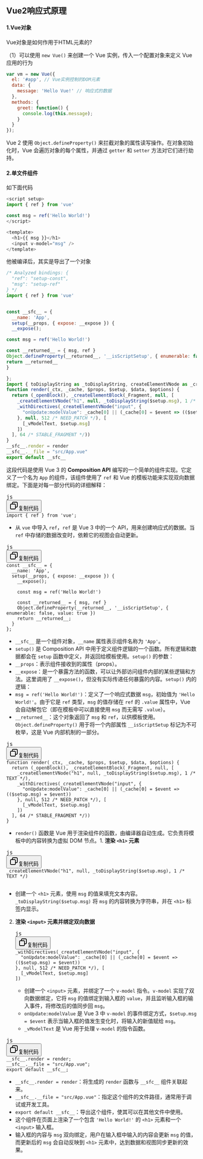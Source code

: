 ## Vue2响应式原理

#### 1.Vue对象

Vue对象是如何作用于HTML元素的?

（1）可以使用 `new Vue()` 来创建一个 Vue 实例，传入一个配置对象来定义 Vue 应用的行为

```js
var vm = new Vue({
  el: '#app', // Vue实例控制的DOM元素
  data: {
    message: 'Hello Vue!' // 响应式的数据
  },
  methods: {
    greet: function() {
      console.log(this.message);
    }
  }
});

```

Vue 2 使用 `Object.defineProperty()` 来拦截对象的属性读写操作。在对象初始化时，Vue 会遍历对象的每个属性，并通过 `getter` 和 `setter` 方法对它们进行劫持。

#### 2.单文件组件

如下面代码

```js
<script setup>
import { ref } from 'vue'

const msg = ref('Hello World!')
</script>

<template>
  <h1>{{ msg }}</h1>
  <input v-model="msg" />
</template>

```

他被编译后，其实是导出了一个对象

```js
/* Analyzed bindings: {
  "ref": "setup-const",
  "msg": "setup-ref"
} */
import { ref } from 'vue'


const __sfc__ = {
  __name: 'App',
  setup(__props, { expose: __expose }) {
  __expose();

const msg = ref('Hello World!')

const __returned__ = { msg, ref }
Object.defineProperty(__returned__, '__isScriptSetup', { enumerable: false, value: true })
return __returned__
}

};
import { toDisplayString as _toDisplayString, createElementVNode as _createElementVNode, vModelText as _vModelText, withDirectives as _withDirectives, Fragment as _Fragment, openBlock as _openBlock, createElementBlock as _createElementBlock } from "vue"
function render(_ctx, _cache, $props, $setup, $data, $options) {
  return (_openBlock(), _createElementBlock(_Fragment, null, [
    _createElementVNode("h1", null, _toDisplayString($setup.msg), 1 /* TEXT */),
    _withDirectives(_createElementVNode("input", {
      "onUpdate:modelValue": _cache[0] || (_cache[0] = $event => (($setup.msg) = $event))
    }, null, 512 /* NEED_PATCH */), [
      [_vModelText, $setup.msg]
    ])
  ], 64 /* STABLE_FRAGMENT */))
}
__sfc__.render = render
__sfc__.__file = "src/App.vue"
export default __sfc__
```

这段代码是使用 Vue 3 的 **Composition API** 编写的一个简单的组件实现。它定义了一个名为 `App` 的组件，该组件使用了 `ref` 和 Vue 的模板功能来实现双向数据绑定。下面是对每一部分代码的详细解释：

<pre class="!overflow-visible"><div class="dark bg-gray-950 contain-inline-size rounded-md border-[0.5px] border-token-border-medium relative"><div class="flex items-center text-token-text-secondary bg-token-main-surface-secondary px-4 py-2 text-xs font-sans justify-between rounded-t-md h-9">js</div><div class="sticky top-9 md:top-[5.75rem]"><div class="absolute bottom-0 right-2 flex h-9 items-center"><div class="flex items-center rounded bg-token-main-surface-secondary px-2 font-sans text-xs text-token-text-secondary"><span class="" data-state="closed"><button class="flex gap-1 items-center py-1"><svg width="24" height="24" viewBox="0 0 24 24" fill="none" xmlns="http://www.w3.org/2000/svg" class="icon-sm"><path fill-rule="evenodd" clip-rule="evenodd" d="M7 5C7 3.34315 8.34315 2 10 2H19C20.6569 2 22 3.34315 22 5V14C22 15.6569 20.6569 17 19 17H17V19C17 20.6569 15.6569 22 14 22H5C3.34315 22 2 20.6569 2 19V10C2 8.34315 3.34315 7 5 7H7V5ZM9 7H14C15.6569 7 17 8.34315 17 10V15H19C19.5523 15 20 14.5523 20 14V5C20 4.44772 19.5523 4 19 4H10C9.44772 4 9 4.44772 9 5V7ZM5 9C4.44772 9 4 9.44772 4 10V19C4 19.5523 4.44772 20 5 20H14C14.5523 20 15 19.5523 15 19V10C15 9.44772 14.5523 9 14 9H5Z" fill="currentColor"></path></svg>复制代码</button></span></div></div></div><div class="overflow-y-auto p-4" dir="ltr"><code class="!whitespace-pre hljs language-js">import { ref } from 'vue';
</code></div></div></pre>

* 从 `vue` 中导入 `ref`，`ref` 是 Vue 3 中的一个 API，用来创建响应式的数据。当 `ref` 中存储的数据改变时，依赖它的视图会自动更新。

<pre class="!overflow-visible"><div class="dark bg-gray-950 contain-inline-size rounded-md border-[0.5px] border-token-border-medium relative"><div class="flex items-center text-token-text-secondary bg-token-main-surface-secondary px-4 py-2 text-xs font-sans justify-between rounded-t-md h-9">js</div><div class="sticky top-9 md:top-[5.75rem]"><div class="absolute bottom-0 right-2 flex h-9 items-center"><div class="flex items-center rounded bg-token-main-surface-secondary px-2 font-sans text-xs text-token-text-secondary"><span class="" data-state="closed"><button class="flex gap-1 items-center py-1"><svg width="24" height="24" viewBox="0 0 24 24" fill="none" xmlns="http://www.w3.org/2000/svg" class="icon-sm"><path fill-rule="evenodd" clip-rule="evenodd" d="M7 5C7 3.34315 8.34315 2 10 2H19C20.6569 2 22 3.34315 22 5V14C22 15.6569 20.6569 17 19 17H17V19C17 20.6569 15.6569 22 14 22H5C3.34315 22 2 20.6569 2 19V10C2 8.34315 3.34315 7 5 7H7V5ZM9 7H14C15.6569 7 17 8.34315 17 10V15H19C19.5523 15 20 14.5523 20 14V5C20 4.44772 19.5523 4 19 4H10C9.44772 4 9 4.44772 9 5V7ZM5 9C4.44772 9 4 9.44772 4 10V19C4 19.5523 4.44772 20 5 20H14C14.5523 20 15 19.5523 15 19V10C15 9.44772 14.5523 9 14 9H5Z" fill="currentColor"></path></svg>复制代码</button></span></div></div></div><div class="overflow-y-auto p-4" dir="ltr"><code class="!whitespace-pre hljs language-js">const __sfc__ = {
  __name: 'App',
  setup(__props, { expose: __expose }) {
    __expose();
  
    const msg = ref('Hello World!')

    const __returned__ = { msg, ref }
    Object.defineProperty(__returned__, '__isScriptSetup', { enumerable: false, value: true })
    return __returned__;
  }
};
</code></div></div></pre>

* `__sfc__` 是一个组件对象，`__name` 属性表示组件名称为 `'App'`。
* `setup()` 是 Composition API 中用于定义组件逻辑的一个函数。所有逻辑和数据都会在 `setup` 函数中定义，并返回给模板使用。`setup()` 的参数：
* `__props`：表示组件接收到的属性（props）。
* `__expose`：是一个暴露方法的函数，可以让外部访问组件内部的某些逻辑和方法。这里调用了 `__expose()`，但没有实际传递任何暴露的内容。`setup()` 内的逻辑：
* `msg = ref('Hello World!')`：定义了一个响应式数据 `msg`，初始值为 `'Hello World!'`。由于它是 `ref` 类型，`msg` 的值存储在 `ref` 的 `.value` 属性中，Vue 会自动解包它（即在模板中可以直接使用 `msg` 而无需写 `.value`）。
* `__returned__`：这个对象返回了 `msg` 和 `ref`，以供模板使用。`Object.defineProperty()` 用于将一个内部属性 `__isScriptSetup` 标记为不可枚举，这是 Vue 内部机制的一部分。

<pre class="!overflow-visible"><div class="dark bg-gray-950 contain-inline-size rounded-md border-[0.5px] border-token-border-medium relative"><div class="flex items-center text-token-text-secondary bg-token-main-surface-secondary px-4 py-2 text-xs font-sans justify-between rounded-t-md h-9">js</div><div class="sticky top-9 md:top-[5.75rem]"><div class="absolute bottom-0 right-2 flex h-9 items-center"><div class="flex items-center rounded bg-token-main-surface-secondary px-2 font-sans text-xs text-token-text-secondary"><span class="" data-state="closed"><button class="flex gap-1 items-center py-1"><svg width="24" height="24" viewBox="0 0 24 24" fill="none" xmlns="http://www.w3.org/2000/svg" class="icon-sm"><path fill-rule="evenodd" clip-rule="evenodd" d="M7 5C7 3.34315 8.34315 2 10 2H19C20.6569 2 22 3.34315 22 5V14C22 15.6569 20.6569 17 19 17H17V19C17 20.6569 15.6569 22 14 22H5C3.34315 22 2 20.6569 2 19V10C2 8.34315 3.34315 7 5 7H7V5ZM9 7H14C15.6569 7 17 8.34315 17 10V15H19C19.5523 15 20 14.5523 20 14V5C20 4.44772 19.5523 4 19 4H10C9.44772 4 9 4.44772 9 5V7ZM5 9C4.44772 9 4 9.44772 4 10V19C4 19.5523 4.44772 20 5 20H14C14.5523 20 15 19.5523 15 19V10C15 9.44772 14.5523 9 14 9H5Z" fill="currentColor"></path></svg>复制代码</button></span></div></div></div><div class="overflow-y-auto p-4" dir="ltr"><code class="!whitespace-pre hljs language-js">function render(_ctx, _cache, $props, $setup, $data, $options) {
  return (_openBlock(), _createElementBlock(_Fragment, null, [
    _createElementVNode("h1", null, _toDisplayString($setup.msg), 1 /* TEXT */),
    _withDirectives(_createElementVNode("input", {
      "onUpdate:modelValue": _cache[0] || (_cache[0] = $event => (($setup.msg) = $event))
    }, null, 512 /* NEED_PATCH */), [
      [_vModelText, $setup.msg]
    ])
  ], 64 /* STABLE_FRAGMENT */))
}
</code></div></div></pre>

* `render()` 函数是 Vue 用于渲染组件的函数，由编译器自动生成。它负责将模板中的内容转换为虚拟 DOM 节点。1. **渲染 `<h1>` 元素**

<pre class="!overflow-visible"><div class="dark bg-gray-950 contain-inline-size rounded-md border-[0.5px] border-token-border-medium relative"><div class="flex items-center text-token-text-secondary bg-token-main-surface-secondary px-4 py-2 text-xs font-sans justify-between rounded-t-md h-9">js</div><div class="sticky top-9 md:top-[5.75rem]"><div class="absolute bottom-0 right-2 flex h-9 items-center"><div class="flex items-center rounded bg-token-main-surface-secondary px-2 font-sans text-xs text-token-text-secondary"><span class="" data-state="closed"><button class="flex gap-1 items-center py-1"><svg width="24" height="24" viewBox="0 0 24 24" fill="none" xmlns="http://www.w3.org/2000/svg" class="icon-sm"><path fill-rule="evenodd" clip-rule="evenodd" d="M7 5C7 3.34315 8.34315 2 10 2H19C20.6569 2 22 3.34315 22 5V14C22 15.6569 20.6569 17 19 17H17V19C17 20.6569 15.6569 22 14 22H5C3.34315 22 2 20.6569 2 19V10C2 8.34315 3.34315 7 5 7H7V5ZM9 7H14C15.6569 7 17 8.34315 17 10V15H19C19.5523 15 20 14.5523 20 14V5C20 4.44772 19.5523 4 19 4H10C9.44772 4 9 4.44772 9 5V7ZM5 9C4.44772 9 4 9.44772 4 10V19C4 19.5523 4.44772 20 5 20H14C14.5523 20 15 19.5523 15 19V10C15 9.44772 14.5523 9 14 9H5Z" fill="currentColor"></path></svg>复制代码</button></span></div></div></div><div class="overflow-y-auto p-4" dir="ltr"><code class="!whitespace-pre hljs language-js">_createElementVNode("h1", null, _toDisplayString($setup.msg), 1 /* TEXT */)
   </code></div></div></pre>

* 创建一个 `<h1>` 元素，使用 `msg` 的值来填充文本内容。`_toDisplayString($setup.msg)` 将 `msg` 的内容转换为字符串，并在 `<h1>` 标签内显示。

2. **渲染 `<input>` 元素并绑定双向数据**

   <pre class="!overflow-visible"><div class="dark bg-gray-950 contain-inline-size rounded-md border-[0.5px] border-token-border-medium relative"><div class="flex items-center text-token-text-secondary bg-token-main-surface-secondary px-4 py-2 text-xs font-sans justify-between rounded-t-md h-9">js</div><div class="sticky top-9 md:top-[5.75rem]"><div class="absolute bottom-0 right-2 flex h-9 items-center"><div class="flex items-center rounded bg-token-main-surface-secondary px-2 font-sans text-xs text-token-text-secondary"><span class="" data-state="closed"><button class="flex gap-1 items-center py-1"><svg width="24" height="24" viewBox="0 0 24 24" fill="none" xmlns="http://www.w3.org/2000/svg" class="icon-sm"><path fill-rule="evenodd" clip-rule="evenodd" d="M7 5C7 3.34315 8.34315 2 10 2H19C20.6569 2 22 3.34315 22 5V14C22 15.6569 20.6569 17 19 17H17V19C17 20.6569 15.6569 22 14 22H5C3.34315 22 2 20.6569 2 19V10C2 8.34315 3.34315 7 5 7H7V5ZM9 7H14C15.6569 7 17 8.34315 17 10V15H19C19.5523 15 20 14.5523 20 14V5C20 4.44772 19.5523 4 19 4H10C9.44772 4 9 4.44772 9 5V7ZM5 9C4.44772 9 4 9.44772 4 10V19C4 19.5523 4.44772 20 5 20H14C14.5523 20 15 19.5523 15 19V10C15 9.44772 14.5523 9 14 9H5Z" fill="currentColor"></path></svg>复制代码</button></span></div></div></div><div class="overflow-y-auto p-4" dir="ltr"><code class="!whitespace-pre hljs language-js">_withDirectives(_createElementVNode("input", {
     "onUpdate:modelValue": _cache[0] || (_cache[0] = $event => (($setup.msg) = $event))
   }, null, 512 /* NEED_PATCH */), [
     [_vModelText, $setup.msg]
   ])
   </code></div></div></pre>

   * 创建一个 `<input>` 元素，并绑定了一个 `v-model` 指令。`v-model` 实现了双向数据绑定，它将 `msg` 的值绑定到输入框的 `value`，并且监听输入框的输入事件，将修改后的值同步回 `msg`。
   * `onUpdate:modelValue` 是 Vue 3 中 `v-model` 的事件绑定方式，`$setup.msg = $event` 表示当输入框的值发生变化时，将输入的新值赋给 `msg`。
   * `_vModelText` 是 Vue 用于处理 `v-model` 的指令函数。

<pre class="!overflow-visible"><div class="dark bg-gray-950 contain-inline-size rounded-md border-[0.5px] border-token-border-medium relative"><div class="flex items-center text-token-text-secondary bg-token-main-surface-secondary px-4 py-2 text-xs font-sans justify-between rounded-t-md h-9">js</div><div class="sticky top-9 md:top-[5.75rem]"><div class="absolute bottom-0 right-2 flex h-9 items-center"><div class="flex items-center rounded bg-token-main-surface-secondary px-2 font-sans text-xs text-token-text-secondary"><span class="" data-state="closed"><button class="flex gap-1 items-center py-1"><svg width="24" height="24" viewBox="0 0 24 24" fill="none" xmlns="http://www.w3.org/2000/svg" class="icon-sm"><path fill-rule="evenodd" clip-rule="evenodd" d="M7 5C7 3.34315 8.34315 2 10 2H19C20.6569 2 22 3.34315 22 5V14C22 15.6569 20.6569 17 19 17H17V19C17 20.6569 15.6569 22 14 22H5C3.34315 22 2 20.6569 2 19V10C2 8.34315 3.34315 7 5 7H7V5ZM9 7H14C15.6569 7 17 8.34315 17 10V15H19C19.5523 15 20 14.5523 20 14V5C20 4.44772 19.5523 4 19 4H10C9.44772 4 9 4.44772 9 5V7ZM5 9C4.44772 9 4 9.44772 4 10V19C4 19.5523 4.44772 20 5 20H14C14.5523 20 15 19.5523 15 19V10C15 9.44772 14.5523 9 14 9H5Z" fill="currentColor"></path></svg>复制代码</button></span></div></div></div><div class="overflow-y-auto p-4" dir="ltr"><code class="!whitespace-pre hljs language-js">__sfc__.render = render;
__sfc__.__file = "src/App.vue";
export default __sfc__;
</code></div></div></pre>

* `__sfc__.render = render`：将生成的 `render` 函数与 `__sfc__` 组件关联起来。
* `__sfc__.__file = "src/App.vue"`：指定这个组件的文件路径，通常用于调试或开发工具。
* `export default __sfc__`：导出这个组件，使其可以在其他文件中使用。
* 这个组件在页面上渲染了一个包含 `'Hello World!'` 的 `<h1>` 元素和一个 `<input>` 输入框。
* 输入框的内容与 `msg` 双向绑定，用户在输入框中输入的内容会更新 `msg` 的值，而更新后的 `msg` 会自动反映到 `<h1>` 元素中，达到数据和视图同步更新的效果。
